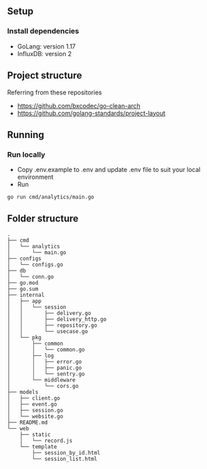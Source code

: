 ## Setup

### Install dependencies

- GoLang: version 1.17
- InfluxDB: version 2

## Project structure

Referring from these repositories

- https://github.com/bxcodec/go-clean-arch
- https://github.com/golang-standards/project-layout

## Running

### Run locally

- Copy .env.example to .env and update .env file to suit your local environment
- Run

```
go run cmd/analytics/main.go
```

## Folder structure

```
.
├── cmd
│   └── analytics
│       └── main.go
├── configs
│   └── configs.go
├── db
│   └── conn.go
├── go.mod
├── go.sum
├── internal
│   ├── app
│   │   └── session
│   │       ├── delivery.go
│   │       ├── delivery_http.go
│   │       ├── repository.go
│   │       └── usecase.go
│   └── pkg
│       ├── common
│       │   └── common.go
│       ├── log
│       │   ├── error.go
│       │   ├── panic.go
│       │   └── sentry.go
│       └── middleware
│           └── cors.go
├── models
│   ├── client.go
│   ├── event.go
│   ├── session.go
│   └── website.go
├── README.md
└── web
    ├── static
    │   └── record.js
    └── template
        ├── session_by_id.html
        └── session_list.html
```
